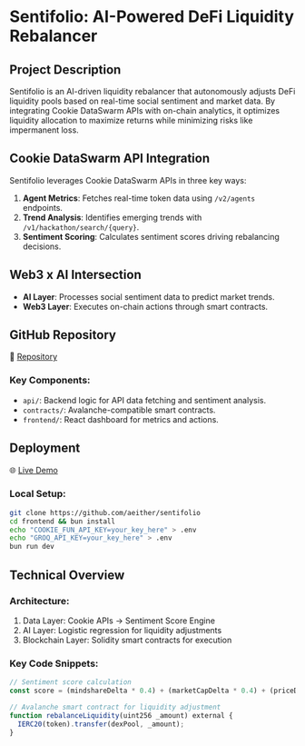 # Sentifolio: AI-Powered DeFi Liquidity Rebalancer

## Project Description

Sentifolio is an AI-driven liquidity rebalancer that autonomously adjusts DeFi liquidity pools based on real-time social sentiment and market data. By integrating Cookie DataSwarm APIs with on-chain analytics, it optimizes liquidity allocation to maximize returns while minimizing risks like impermanent loss.

## Cookie DataSwarm API Integration

Sentifolio leverages Cookie DataSwarm APIs in three key ways:

1. **Agent Metrics**: Fetches real-time token data using `/v2/agents` endpoints.
2. **Trend Analysis**: Identifies emerging trends with `/v1/hackathon/search/{query}`.
3. **Sentiment Scoring**: Calculates sentiment scores driving rebalancing decisions.

## Web3 x AI Intersection

- **AI Layer**: Processes social sentiment data to predict market trends.
- **Web3 Layer**: Executes on-chain actions through smart contracts.

## GitHub Repository

🔗 [Repository](https://github.com/your-username/sentifolio)

### Key Components:
- `api/`: Backend logic for API data fetching and sentiment analysis.
- `contracts/`: Avalanche-compatible smart contracts.
- `frontend/`: React dashboard for metrics and actions.

## Deployment

🌐 [Live Demo](https://sentifolio.vercel.app)

### Local Setup:

```bash
git clone https://github.com/aeither/sentifolio
cd frontend && bun install
echo "COOKIE_FUN_API_KEY=your_key_here" > .env
echo "GROQ_API_KEY=your_key_here" > .env
bun run dev
```

## Technical Overview

### Architecture:
1. Data Layer: Cookie APIs → Sentiment Score Engine
2. AI Layer: Logistic regression for liquidity adjustments
3. Blockchain Layer: Solidity smart contracts for execution

### Key Code Snippets:

```typescript
// Sentiment score calculation
const score = (mindshareDelta * 0.4) + (marketCapDelta * 0.4) + (priceDelta * 0.2);

// Avalanche smart contract for liquidity adjustment
function rebalanceLiquidity(uint256 _amount) external {
  IERC20(token).transfer(dexPool, _amount);
}
```
